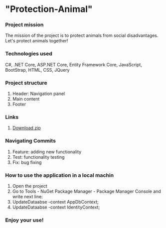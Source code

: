 <h1>"Protection-Animal"</h1>

<h3>Project mission</h3>

<p>The mission of the project is to protect animals from social disadvantages. Let's protect animals together!</p>

<h3>Technologies used</h3>

<p>C#, .NET Core, ASP.NET Core, Entity Framework Core, JavaScript, BootStrap, HTML, CSS, JQuery</p>

<h3>Project structure</h3>

<ol>
    <li>Header: Navigation panel</li>
    <li>Main content</li>
    <li>Footer</li>
</ol>

<h3>Links</h3>

<ol>
    <li>
        <a href="https://github.com/Kollambia/Protection-Animal/archive/refs/heads/main.zip">Download zip</a>
    </li>
</ol>

<h3>Navigating Commits</h3>

<ol>
    <li>
        Feature: adding new functionality
    </li>
    <li>
        Test: functionality testing
    </li>
    <li>
        Fix: bug fixing
    </li>
</ol>

<h3>How to use the application in a local machin</h3>

<ol>
    <li>
        Open the project
    </li>
    <li>
        Go to Tools - NuGet Package Manager - Package Manager Console and write next line:
    </li>
    <li>
        UpdateDataabse -context AppDbContext;
    </li>
    <li>
        UpdateDataabse -context IdentityContext;
    </li>
</ol>

<h3>Enjoy your use!</h3>


